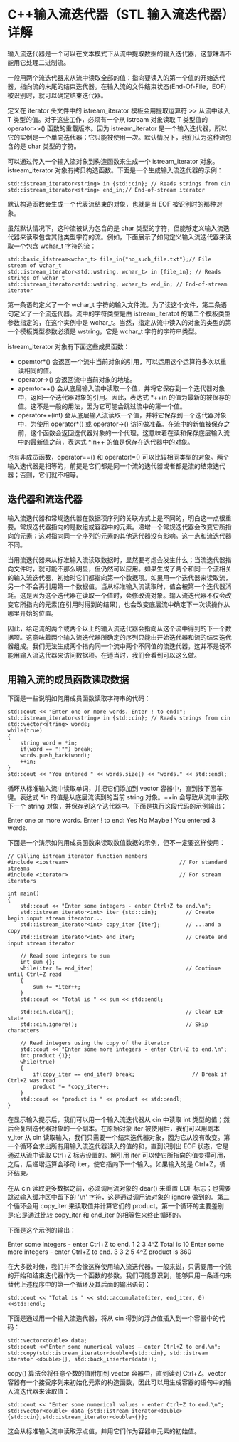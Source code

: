 # C++输入流迭代器（STL 输入流迭代器）详解

输入流迭代器是一个可以在文本模式下从流中提取数据的输入迭代器，这意味着不能用它处理二进制流。

一般用两个流迭代器来从流中读取全部的值：指向要读入的第一个值的开始迭代器，指向流的末尾的结束迭代器。在输入流的文件结束状态(End-Of-File，EOF)被识别时，就可以确定结束迭代器。

定义在 iterator 头文件中的 istream_iterator 模板会用提取运算符 >> 从流中读入 T 类型的值。对于这些工作，必须有一个从 istream 对象读取 T 类型值的 operator>>() 函数的重载版本。因为 istream_iterator 是一个输入迭代器，所以它的实例是一个单向迭代器；它只能被使用一次。默认情况下，我们认为这种流包含的是 char 类型的字符。

可以通过传入一个输入流对象到构造函数来生成一个 istream_iterator 对象。istream_iterator 对象有拷贝构造函数。下面是一个生成输入流迭代器的示例：

```
std::istream_iterator<string> in {std::cin}; // Reads strings from cin
std::istream_iterator<string> end_in;// End-of-stream iterator
```

默认构造函数会生成一个代表流结束的对象，也就是当 EOF 被识别时的那种对象。

虽然默认情况下，这种流被认为包含的是 char 类型的字符，但能够定义输入流迭代器来读取包含其他类型字符的流。例如，下面展示了如何定义输入流迭代器来读取一个包含 wchar_t 字符的流：

```
std::basic_ifstream<wchar_t> file_in{"no_such_file.txt"};// File stream of wchar_t
std::istream_iterator<std::wstring, wchar_t> in {file_in}; // Reads strings of wchar_t
std::istream_iterator<std::wstring, wchar_t> end_in; // End-of-stream iterator
```

第一条语句定义了一个 wchar_t 字符的输入文件流。为了读这个文件，第二条语句定义了一个流迭代器。流中的字符类型是由 istream_iteratot 的第二个模板类型参数指定的，在这个实例中是 wchar_t。当然，指定从流中读入的对象的类型的第一个模板类型参数必须是 wstring，它是 wchar_t 字符的字符串类型。

istream_iterator 对象有下面这些成员函数：

*   opemtor*() 会返回一个流中当前对象的引用，可以运用这个运算符多次以重读相同的值。
*   operator->() 会返回流中当前对象的地址。
*   apemtor++() 会从底层输入流中读取一个值，并将它保存到一个迭代器对象中，返回一个迭代器对象的引用。因此，表达式 *++in 的值为最新的被保存的值。这不是一般的用法，因为它可能会跳过流中的第一个值。
*   operator++(int) 会从底层输入流读取一个值，并将它保存到一个迭代器对象中，为使用 operator*() 或 operator->() 访问做准备。在流中的新值被保存之前，这个函数会返回迭代器对象的一个代理。这意味着在读和保存底层输入流中的最新值之前，表达式 *in++ 的值是保存在迭代器中的对象。

也有非成员函数，operator==() 和 operator!=() 可以比较相同类型的对象。两个输入迭代器是相等的，前提是它们都是同一个流的迭代器或者都是流的结束迭代器；否则，它们就不相等。

## 迭代器和流迭代器

输入流迭代器和常规迭代器在数据项序列的关联方式上是不同的，明白这一点很重要。常规迭代器指向的是数组或容器中的元素。递增一个常规迭代器会改变它所指向的元素；这对指向同一个序列的元素的其他迭代器没有影响。这一点和流迭代器不同。

当用流迭代器来从标准输入流读取数据时，显然要考虑会发生什么；当流迭代器指向文件时，就可能不那么明显，但仍然可以应用。如果生成了两个和同一个流相关的输入流迭代器，初始时它们都指向第一个数据项。如果用一个迭代器来读取流，另一个不会再引用第一个数据值。当从标准输入流读取时，值会被第一个迭代器消耗。这是因为这个迭代器在读取一个值时，会修改流对象。输入流迭代器不仅会改变它所指向的元素(在引用时得到的结果)，也会改变底层流中确定下一次读操作从哪里开始的位置。

因此，给定流的两个或两个以上的输入流迭代器会指向从这个流中得到的下一个数据项。这意味着两个输入流迭代器所确定的序列只能由开始迭代器和流的结束迭代器组成。我们无法生成两个指向同一个流中两个不同值的流迭代器，这并不是说不能用输入流迭代器来访问数据项。在适当时，我们会看到可以这么做。

## 用输入流的成员函数读取数据

下面是一些说明如何用成员函数读取字符串的代码：

```
std::cout << "Enter one or more words. Enter ! to end:";
std::istream_iterator<string> in {std::cin}; // Reads strings from cin
std::vector<string> words;
while(true)
{
    string word = *in;
    if(word == "!"") break;
    words.push_back(word);
    ++in;
}
std::cout << "You entered " << words.size() << "words." << std::endl;
```

循环从标准输入流中读取单词，并把它们添加到 vector 容器中，直到按下回车键。表达式 *in 的值是从底层流读到的当前 string 对象。++in 会导致从流中读取下一个 string 对象，并保存到这个迭代器中。下面是执行这段代码的示例输出：

Enter one or more words. Enter ! to end:
Yes No Maybe !
You entered 3 words.

下面是一个演示如何用成员函数来读取数值数据的示例，但不一定要这样使用：

```
// Calling istream_iterator function members
#include <iostream>                                   // For standard streams
#include <iterator>                                   // For stream iterators

int main()
{
    std::cout << "Enter some integers - enter Ctrl+Z to end.\n";
    std::istream_iterator<int> iter {std::cin};         // Create begin input stream iterator...
    std::istream_iterator<int> copy_iter {iter};        // ...and a copy
    std::istream_iterator<int> end_iter;                // Create end input stream iterator

    // Read some integers to sum
    int sum {};
    while(iter != end_iter)                             // Continue until Ctrl+Z read
    {
        sum += *iter++;
    }
    std::cout << "Total is " << sum << std::endl;

    std::cin.clear();                                   // Clear EOF state
    std::cin.ignore();                                  // Skip characters

    // Read integers using the copy of the iterator
    std::cout << "Enter some more integers - enter Ctrl+Z to end.\n";
    int product {1};
    while(true)
    {
        if(copy_iter == end_iter) break;                  // Break if Ctrl+Z was read
        product *= *copy_iter++;
    }
    std::cout << "product is " << product << std::endl;
}
```

在显示输入提示后，我们可以用一个输入流迭代器从 cin 中读取 int 类型的值；然后会复制迭代器对象的一个副本。在原始对象 iter 被使用后，我们可以用副本 y_iter 从 cin 读取输入，我们只需要一个结束迭代器对象，因为它从没有改变。第一个循环会求出所有用输入流迭代器读入的值的和，直到识别出 EOF 状态，它是通过从流中读取 Ctrl+Z 标志设置的。解引用 iter 可以使它所指向的值变得可用，之后，后递增运算会移动 iter，使它指向下一个输入。如果输入的是 Ctrl+Z，循环结束。

在从 cin 读取更多数据之前，必须调用流对象的 dear() 来重置 EOF 标志；也需要跳过输入缓冲区中留下的 '\n' 字符，这是通过调用流对象的 ignore 做到的。第二个循环会用 copy_iter 来读取值并计算它们的 product。第一个循环的主要差别是:它是通过比较 copy_iter 和 end_iter 的相等性来终止循环的。

下面是这个示例的输出：

Enter some integers - enter Ctrl+Z to end.
1 2 3 4^Z
Total is 10
Enter some more integers - enter Ctrl+Z to end.
3 3 2 5 4^Z
product is 360

在大多数时候，我们并不会像这样使用输入流迭代器。一般来说，只需要用一个流的开始和结束迭代器作为一个函数的参数。我们可能意识到，能够只用一条语句来替代上述程序中的第一个循环及其后面的输出语句：

```
std::cout << "Total is " << std::accumulate(iter, end_iter, 0) <<std::endl;
```

下面是通过用一个输入流迭代器，将从 cin 得到的浮点值插入到一个容器中的代码：

```
std::vector<double> data;
std::cout <<"Enter some numerical values — enter Ctrl+Z to end.\n";
std::copy(std::istream_iterator<double>{std::cin}, std::istream iterator <double>{}, std::back_inserter(data));
```

copy() 算法会将任意个数的值附加到 vector 容器中，直到读到 Ctrl+Z。vector 容器有一个接受序列来初始化元素的构造函数，因此可以用生成容器的语句中的输入流迭代器来读取值：

```
std::cout << "Enter some numerical values - enter Ctrl+Z to end.\n";
std::vector<double> data {std::istream_iterator<double>{std::cin},std::istream_iterator<double>{}};
```

这会从标准输入流中读取浮点值，并用它们作为容器中元素的初始值。